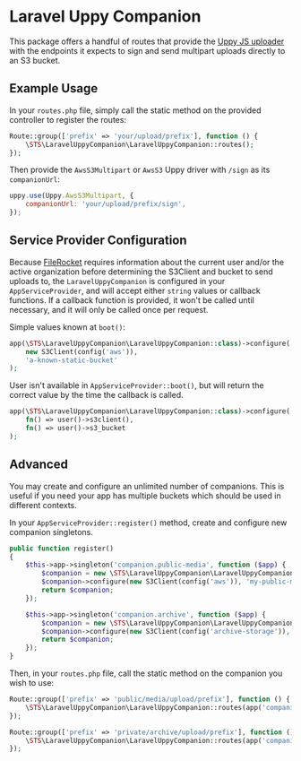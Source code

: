 # Laravel Uppy Companion

This package offers a handful of routes that provide the [Uppy JS uploader](https://github.com/transloadit/uppy) with the endpoints it expects to sign and send multipart uploads directly to an S3 bucket.

## Example Usage
In your `routes.php` file, simply call the static method on the provided controller to register the routes:

```php
Route::group(['prefix' => 'your/upload/prefix'], function () {
    \STS\LaravelUppyCompanion\LaravelUppyCompanion::routes();
});
```

Then provide the `AwsS3Multipart` or `AwsS3` Uppy driver with `/sign` as its `companionUrl`:
```js
uppy.use(Uppy.AwsS3Multipart, {
    companionUrl: 'your/upload/prefix/sign',
});
```

## Service Provider Configuration
Because [FileRocket](https://github.com/stechstudio/FileRocket) requires information about the current user and/or the active organization before determining the S3Client and bucket to send uploads to, the `LaravelUppyCompanion` is configured in your `AppServiceProvider`, and will accept either `string` values or callback functions. If a callback function is provided, it won't be called until necessary, and it will only be called once per request.

Simple values known at `boot()`:
```php
app(\STS\LaravelUppyCompanion\LaravelUppyCompanion::class)->configure(
    new S3Client(config('aws')),
    'a-known-static-bucket'
);
```

User isn't available in `AppServiceProvider::boot()`, but will return the correct value by the time the callback is called.
```php
app(\STS\LaravelUppyCompanion\LaravelUppyCompanion::class)->configure(
    fn() => user()->s3client(),
    fn() => user()->s3_bucket
);
```

## Advanced
You may create and configure an unlimited number of companions. This is useful if you need your app has multiple buckets
which should be used in different contexts.

In your `AppServiceProvider::register()` method, create and configure new companion singletons.
```php
public function register()
{
    $this->app->singleton('companion.public-media', function ($app) {
        $companion = new \STS\LaravelUppyCompanion\LaravelUppyCompanion();
        $companion->configure(new S3Client(config('aws')), 'my-public-media');
        return $companion;
    });

    $this->app->singleton('companion.archive', function ($app) {
        $companion = new \STS\LaravelUppyCompanion\LaravelUppyCompanion();
        $companion->configure(new S3Client(config('archive-storage')), 'my-archive-bucket');
        return $companion;
    });
}
```

Then, in your `routes.php` file, call the static method on the companion you wish to use:
```php
Route::group(['prefix' => 'public/media/upload/prefix'], function () {
    \STS\LaravelUppyCompanion\LaravelUppyCompanion::routes(app('companion.public-media'));
});

Route::group(['prefix' => 'private/archive/upload/prefix'], function () {
    \STS\LaravelUppyCompanion\LaravelUppyCompanion::routes(app('companion.archive'));
});
```
